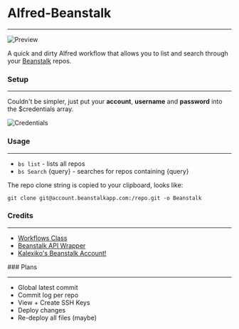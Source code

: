 # Alfred-Beanstalk
* * *
![Preview](http://f.cl.ly/items/0m1G431n2d1y2d2h2C1P/preview.png)

A quick and dirty Alfred workflow that allows you to list and search through your  [Beanstalk](http://beanstalkapp.com/) repos.

### Setup
* * *
Couldn't be simpler, just put your **account**, **username** and **password** into the $credentials array.

![Credentials](http://f.cl.ly/items/2n163m1O0c0v3y1m3M0F/Screen%20Shot%202013-03-25%20at%2019.49.05.PNG)

### Usage
* * *
* `bs list` - lists all repos
* `bs Search` {query} - searches for repos containing {query}

The repo clone string is copied to your clipboard, looks like:

`git clone git@account.beanstalkapp.com:/repo.git -o Beanstalk`


### Credits
* * *
* [Workflows Class](https://github.com/jdfwarrior/Workflows)
* [Beanstalk API Wrapper](https://github.com/chrisbarr/Beanstalk-PHP-API)
* [Kalexiko's Beanstalk Account!](http://kalexiko.com)

### Plans
* * *
* Global latest commit
* Commit log per repo
* View + Create SSH Keys
* Deploy changes
* Re-deploy all files (maybe)
